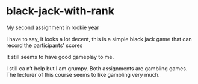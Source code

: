 # black-jack-with-rank
My second assignment in rookie year
 
I have to say, it looks a lot decent, this is a simple black jack game that can record the participants' scores
 
It still seems to have good gameplay to me.
 
I still ca n’t help but I am grumpy. Both assignments are gambling games. The lecturer of this course seems to like gambling very much.

